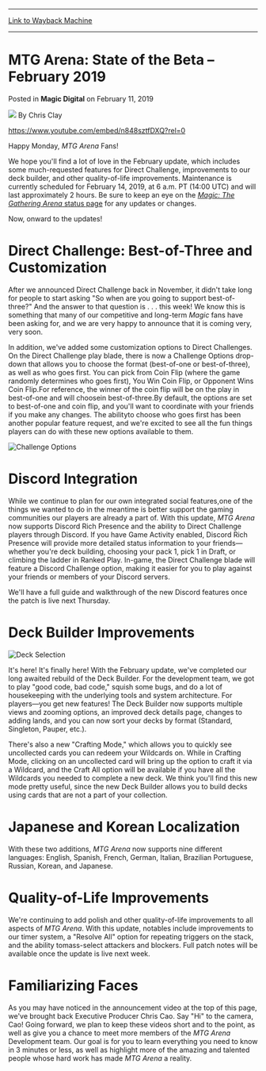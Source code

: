
---
[Link to Wayback Machine](https://web.archive.org/web/20210514110729/https://magic.wizards.com/en/articles/archive/magic-digital/mtg-arena-state-beta-february-2019-02-11?&partner=CardsRealm&medium=cardsrealm&utm_source=CardsRealm&utm_medium=affiliate&utm_campaign=CardsRealm)

[_metadata_:author]:- "Chris Clay"
[_metadata_:description]:- "A lot of new features and quality of life improvements are coming to MTG Arena this month!"
[_metadata_:generator]:- "Drupal 7 (http://drupal.org)"
[_metadata_:node]:- "1395966"
[_metadata_:publish_date]:- "2019-02-11"
[_metadata_:source]:- "div-main-content"
[_metadata_:title]:- "MTG Arena: State of the Beta – February 2019"
[_metadata_:wayback_capture_timestamp]:- "2021-05-14 11:07:29"
[_metadata_:wayback_raw_url]:- "https://web.archive.org/web/20210514110729id_/https://magic.wizards.com/en/articles/archive/magic-digital/mtg-arena-state-beta-february-2019-02-11?&partner=CardsRealm&medium=cardsrealm&utm_source=CardsRealm&utm_medium=affiliate&utm_campaign=CardsRealm"
[_metadata_:wayback_url]:- "https://magic.wizards.com/en/articles/archive/magic-digital/mtg-arena-state-beta-february-2019-02-11?&partner=CardsRealm&medium=cardsrealm&utm_source=CardsRealm&utm_medium=affiliate&utm_campaign=CardsRealm"
---


MTG Arena: State of the Beta – February 2019
============================================



 Posted in **Magic Digital**
 on February 11, 2019 






![](https://media.magic.wizards.com/styles/auth_small/public/images/person/Chris%20Clay.jpg)
By Chris Clay











<https://www.youtube.com/embed/n848sztfDXQ?rel=0>


Happy Monday, *MTG Arena* Fans!


We hope you'll find a lot of love in the February update, which includes some much-requested features for Direct Challenge, improvements to our deck builder, and other quality-of-life improvements. Maintenance is currently scheduled for February 14, 2019, at 6 a.m. PT (14:00 UTC) and will last approximately 2 hours. Be sure to keep an eye on the [*Magic: The Gathering Arena* status page](https://magicthegatheringarena.statuspage.io/) for any updates or changes.


Now, onward to the updates!


Direct Challenge: Best-of-Three and Customization
=================================================


After we announced Direct Challenge back in November, it didn't take long for people to start asking "So when are you going to support best-of-three?" And the answer to that question is . . . this week! We know this is something that many of our competitive and long-term *Magic* fans have been asking for, and we are very happy to announce that it is coming very, very soon.


In addition, we've added some customization options to Direct Challenges. On the Direct Challenge play blade, there is now a Challenge Options drop-down that allows you to choose the format (best-of-one or best-of-three), as well as who goes first. You can pick from Coin Flip (where the game randomly determines who goes first), You Win Coin Flip, or Opponent Wins Coin Flip.For reference, the winner of the coin flip will be on the play in best-of-one and will choosein best-of-three.By default, the options are set to best-of-one and coin flip, and you'll want to coordinate with your friends if you make any changes. The abilityto choose who goes first has been another popular feature request, and we're excited to see all the fun things players can do with these new options available to them.


![Challenge Options](https://media.wizards.com/2019/images/daily/mtga_challenge_options.gif)


Discord Integration
===================


While we continue to plan for our own integrated social features,one of the things we wanted to do in the meantime is better support the gaming communities our players are already a part of. With this update, *MTG Arena* now supports Discord Rich Presence and the ability to Direct Challenge players through Discord. If you have Game Activity enabled, Discord Rich Presence will provide more detailed status information to your friends—whether you're deck building, choosing your pack 1, pick 1 in Draft, or climbing the ladder in Ranked Play. In-game, the Direct Challenge blade will feature a Discord Challenge option, making it easier for you to play against your friends or members of your Discord servers.


We'll have a full guide and walkthrough of the new Discord features once the patch is live next Thursday.


Deck Builder Improvements
=========================


![Deck Selection](https://media.wizards.com/2019/images/daily/mtga_deck_selection.gif)


It's here! It's finally here! With the February update, we've completed our long awaited rebuild of the Deck Builder. For the development team, we got to play "good code, bad code," squish some bugs, and do a lot of housekeeping with the underlying tools and system architecture. For players—you get new features! The Deck Builder now supports multiple views and zooming options, an improved deck details page, changes to adding lands, and you can now sort your decks by format (Standard, Singleton, Pauper, etc.).


There's also a new "Crafting Mode," which allows you to quickly see uncollected cards you can redeem your Wildcards on. While in Crafting Mode, clicking on an uncollected card will bring up the option to craft it via a Wildcard, and the Craft All option will be available if you have all the Wildcards you needed to complete a new deck. We think you'll find this new mode pretty useful, since the new Deck Builder allows you to build decks using cards that are not a part of your collection.


Japanese and Korean Localization
================================


With these two additions, *MTG Arena* now supports nine different languages: English, Spanish, French, German, Italian, Brazilian Portuguese, Russian, Korean, and Japanese.


Quality-of-Life Improvements
============================


We're continuing to add polish and other quality-of-life improvements to all aspects of *MTG Arena*. With this update, notables include improvements to our timer system, a "Resolve All" option for repeating triggers on the stack, and the ability tomass-select attackers and blockers. Full patch notes will be available once the update is live next week.


Familiarizing Faces
===================


As you may have noticed in the announcement video at the top of this page, we've brought back Executive Producer Chris Cao. Say "Hi" to the camera, Cao! Going forward, we plan to keep these videos short and to the point, as well as give you a chance to meet more members of the *MTG Arena* Development team. Our goal is for you to learn everything you need to know in 3 minutes or less, as well as highlight more of the amazing and talented people whose hard work has made *MTG Arena* a reality.







